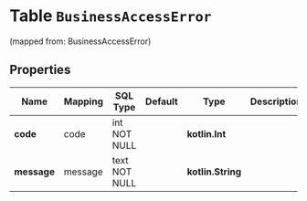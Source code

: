 
# Table `BusinessAccessError`
(mapped from: BusinessAccessError)

## Properties
Name | Mapping | SQL Type | Default | Type | Description | Notes
---- | ------- | -------- | ------- | ---- | ----------- | -----
**code** | code | int NOT NULL |  | **kotlin.Int** |  | 
**message** | message | text NOT NULL |  | **kotlin.String** |  | 





